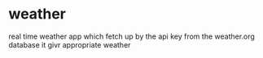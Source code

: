 # weather
real time weather app which fetch up by the api key from the weather.org database
it givr appropriate weather